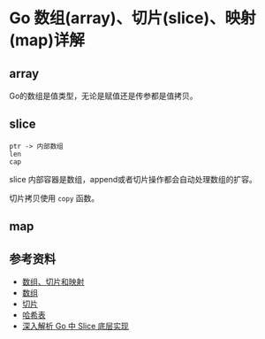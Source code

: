 # Go 数组(array)、切片(slice)、映射(map)详解

## array

Go的数组是值类型，无论是赋值还是传参都是值拷贝。

## slice

```
ptr -> 内部数组
len
cap
```

slice 内部容器是数组，append或者切片操作都会自动处理数组的扩容。

切片拷贝使用 `copy` 函数。

## map

## 参考资料

- [数组、切片和映射](https://gfw.go101.org/article/container.html)
- [数组](https://draveness.me/golang/docs/part2-foundation/ch03-datastructure/golang-array/)
- [切片](https://draveness.me/golang/docs/part2-foundation/ch03-datastructure/golang-array-and-slice/)
- [哈希表](https://draveness.me/golang/docs/part2-foundation/ch03-datastructure/golang-hashmap/)
- [深入解析 Go 中 Slice 底层实现](https://halfrost.com/go_slice/)